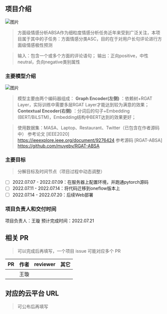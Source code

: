 ## 项目介绍
![图片](https://user-images.githubusercontent.com/68685718/177709368-0a7de33c-f5d2-47f0-9d91-c1ba671b568b.png)

> 方面级情感分析ABSA作为细粒度情感分析任务近年来受到广泛关注，本项目属于其中的子任务：方面情感分类ASC，目的在于对用户长句评论进行方面级情感极性预测

> 输入：包含一个或多个方面的评论语句；
输出：正向positive，中性neutral，负向negative类别属性

### 主要模型介绍

![图片](https://user-images.githubusercontent.com/68685718/177712610-6344da94-28df-4f7a-a4fa-fa6c1055a177.png)

> 模型主要由两个编码器组成：
**Graph Encoder(左侧)** ：依赖树+RGAT Layer，实际训练中需要多层RGAT Layer才能达到较为满意的效果；
**Contextual Encoder(右侧)** ：分词后的句子+Embedding (BERT/BiLSTM)，Embedding结构中BERT达到的效果更好；

> 使用数据集：MASA、Laptop、Restaurant、Twitter（已包含在作者源码中）
> 参考论文 [IEEE2020] https://ieeexplore.ieee.org/document/9276424
> 参考源码 [RGAT-ABSA] https://github.com/muyeby/RGAT-ABSA

### 主要目标

> 分解目标及时间节点（项目过程中动态调整）
- [ ] 2022.07.07 - 2022.07.09：在服务器上配置环境，并跑通pytorch源码
- [ ] 2022.07.11 - 2022.07.14：将代码迁移到oneflow版本上
- [ ] 2022.07.14 - 2022.07.20：后续Web部署

### 项目负责人和交付时间

项目负责人：王璇
预计完成时间：2022.07.21

## 相关 PR

> 可以完成后再填写，一个项目 issue 可能对应多个 PR

| PR   | 作者 | reviewer | 其它  |      
| ---- | ----- | -------- | ----- | 
|        | 王璇 |  | |      
 
## 对应的云平台 URL

> 可公布后再填写
